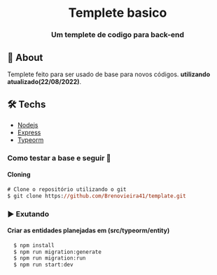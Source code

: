 <p align="center">
    <h1 align="center"> Templete basico</h1>
    <h3 align="center"> Um templete de codigo para back-end </h2>
</p>

## :bookmark: About
Templete feito para ser usado de base para novos códigos. **utilizando atualizado(22/08/2022)**.

## 🛠 Techs
  - [Nodejs](https://nodejs.org/en/)
  - [Express](https://expressjs.com/)
  - [Typeorm](https://typeorm.io/)

### Como testar a base e seguir 🚀
#### Cloning
```ps
# Clone o repositório utilizando o git
$ git clone https://github.com/Brenovieira41/template.git
```

### :arrow_forward: **Exutando**
#### **Criar as entidades planejadas em (src/typeorm/entity)**
```sh
  $ npm install
  $ npm run migration:generate
  $ npm run migration:run
  $ npm run start:dev
```